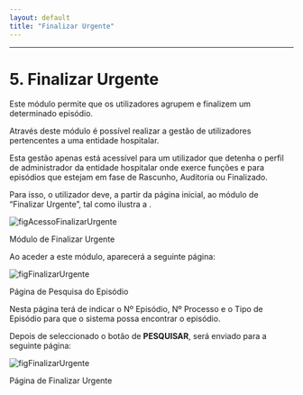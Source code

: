 ```yaml
---
layout: default
title: "Finalizar Urgente"
---
```



---

# 5. Finalizar Urgente
<div id="finalizarUrgente"></div>

Este módulo permite que os utilizadores agrupem e finalizem um determinado episódio.

Através deste módulo é possível realizar a gestão de utilizadores pertencentes a uma entidade hospitalar. 

Esta gestão apenas está acessível para um utilizador que detenha o perfil de administrador da entidade hospitalar onde exerce funções e para episódios que estejam em fase de Rascunho, Auditoria ou Finalizado.

Para isso, o utilizador deve, a partir da página inicial, ao módulo de “Finalizar Urgente”, tal como ilustra a [](#figAcessoFinalizarUrgente).

![figAcessoFinalizarUrgente](img/pages/10_1.jpg)

<p class="caption" id="figAcessoGestaoUtilizadores">Módulo de Finalizar Urgente</p>

Ao aceder a este módulo, aparecerá a seguinte página:

![figFinalizarUrgente](img/pages/10_2.jpg)

<p class="caption" id="figFinalizarUrgente">Página de Pesquisa do Episódio</p>

Nesta página terá de indicar o Nº Episódio, Nº Processo e o Tipo de Episódio para que o sistema possa encontrar o episódio.

Depois de seleccionado o botão de **PESQUISAR**, será enviado para a seguinte página:

![figFinalizarUrgente](img/pages/10_2.jpg)

<p class="caption" id="figFinalizarUrgente">Página de Finalizar Urgente</p>


